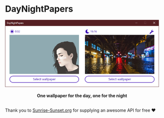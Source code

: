 # DayNightPapers 

<p align="center">
  <img src="https://github.com/nikolajlauridsen/DayNightPapers/blob/master/ReadmeImages/Screenshot.PNG?raw=true">
  <br><br>
  <b>One wallpaper for the day, one for the night</b><br>
  <br>
</p>


Thank you to [Sunrise-Sunset.org](https://sunrise-sunset.org) for supplying an awesome API for free :heart:
